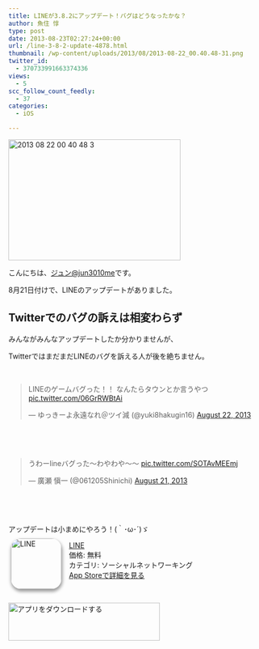 ```yaml
---
title: LINEが3.8.2にアップデート！バグはどうなったかな？
author: 魚住 惇
type: post
date: 2013-08-23T02:27:24+00:00
url: /line-3-8-2-update-4878.html
thumbnail: /wp-content/uploads/2013/08/2013-08-22_00.40.48-31.png
twitter_id:
  - 370733991663374336
views:
  - 5
scc_follow_count_feedly:
  - 37
categories:
  - iOS

---
```

<img decoding="async" loading="lazy" title="2013-08-22_00.40.48-3.png" src="/wp-content/uploads/2013/08/2013-08-22_00.40.48-3.png" alt="2013 08 22 00 40 48 3" width="341" height="239" border="0" />

<!--more-->

こんにちは、[ジュン@jun3010me][1]です。

8月21日付けで、LINEのアップデートがありました。

## Twitterでのバグの訴えは相変わらず

みんながみんなアップデートしたか分かりませんが、

TwitterではまだまだLINEのバグを訴える人が後を絶ちません。

 

<blockquote class="twitter-tweet">
  <p>
    LINEのゲームバグった！！ なんたらタウンとか言うやつ <a href="http://t.co/06GrRWBtAi">pic.twitter.com/06GrRWBtAi</a>
  </p>
  <p>
    — ゆっきーよ永遠なれ＠ツイ減 (@yuki8hakugin16) <a href="https://twitter.com/yuki8hakugin16/statuses/370558950631944192">August 22, 2013</a>
  </p>
</blockquote>



 

 

<blockquote class="twitter-tweet">
  <p>
    うわーlineバグった〜わやわや〜～ <a href="http://t.co/SOTAvMEEmj">pic.twitter.com/SOTAvMEEmj</a>
  </p>
  <p>
    — 廣瀬 愼一 (@061205Shinichi) <a href="https://twitter.com/061205Shinichi/statuses/370028326213021696">August 21, 2013</a>
  </p>
</blockquote>



 

 

アップデートは小まめにやろう！(｀･ω･´)ゞ

<div class="appHtmlFrame">
  <span class="appIcon"><a href="http://click.linksynergy.com/fs-bin/stat?id=X4b77EM*hqg&offerid=94348&type=3&subid=0&tmpid=2192&RD_PARM1=https%253A%252F%252Fitunes.apple.com%252Fjp%252Fapp%252Fline%252Fid443904275%253Fmt%253D8%2526uo%253D4%2526partnerId%253D30" rel="nofollow" target="_blank"><img decoding="async" loading="lazy" class="appIconImg" style="border-radius: 20px 20px 20px 20px; -moz-border-radius: 20px 20px 20px 20px; -webkit-border-radius: 20px 20px 20px 20px; box-shadow: 1px 4px 6px 1px #999999; -moz-box-shadow: 1px 4px 6px 1px #999999; -webkit-box-shadow: 1px 4px 6px 1px #999999; margin: -5px 15px 1px 5px; float: left;" src="http://a317.phobos.apple.com/us/r1000/051/Purple/v4/4c/1a/67/4c1a67f6-cbf5-41ad-9f3c-ce0774854e7d/mzl.nxejbeci.100x100-75.png" alt="LINE" width="100" height="100" /></a></span><span class="appTitle"><a href="http://click.linksynergy.com/fs-bin/stat?id=X4b77EM*hqg&offerid=94348&type=3&subid=0&tmpid=2192&RD_PARM1=https%253A%252F%252Fitunes.apple.com%252Fjp%252Fapp%252Fline%252Fid443904275%253Fmt%253D8%2526uo%253D4%2526partnerId%253D30" rel="nofollow" target="_blank"> LINE</a></span><br /><span class="appPrice">価格: 無料</span><br /><span class="appCat">カテゴリ: ソーシャルネットワーキング</span><br /><span class="appLink"><a href="http://click.linksynergy.com/fs-bin/stat?id=X4b77EM*hqg&offerid=94348&type=3&subid=0&tmpid=2192&RD_PARM1=https%253A%252F%252Fitunes.apple.com%252Fjp%252Fapp%252Fline%252Fid443904275%253Fmt%253D8%2526uo%253D4%2526partnerId%253D30" rel="nofollow" target="_blank">App Storeで詳細を見る</a></span></p> 
  
  <div class="appDownloadButton">
    <p>
       
    </p>
    <p>
      <a href="http://click.linksynergy.com/fs-bin/stat?id=X4b77EM*hqg&offerid=94348&type=3&subid=0&tmpid=2192&RD_PARM1=https%253A%252F%252Fitunes.apple.com%252Fjp%252Fapp%252Fline%252Fid443904275%253Fmt%253D8%2526uo%253D4%2526partnerId%253D30" rel="nofollow" target="_blank"><img decoding="async" loading="lazy" src="http://uozumi.ddo.jp/images/appcheck.gif" alt="アプリをダウンロードする" width="300" height="75" /></a></div> </div>

 [1]: https://twitter.com/jun3010me